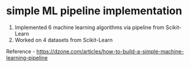 # simple ML pipeline implementation

1. Implemented 6 machine learning algorithms via pipeline from Scikit-Learn
2. Worked on 4 datasets from Scikit-Learn 

Reference - https://dzone.com/articles/how-to-build-a-simple-machine-learning-pipeline
